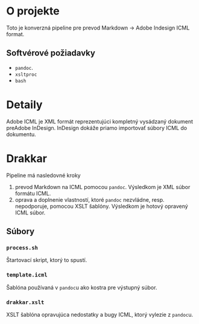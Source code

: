 O projekte
==========

Toto je konverzná pipeline pre prevod Markdown -> Adobe Indesign ICML format.

Softvérové požiadavky
--

* `pandoc`. 
* `xsltproc`
* `bash`

Detaily
=======
Adobe ICML je XML formát reprezentujúci kompletný vysádzaný dokument preAdobe InDesign. InDesign dokáže priamo importovať súbory ICML do dokumentu.


Drakkar
=======
Pipeline má nasledovné kroky

1. prevod Markdown na ICML pomocou `pandoc`. Výsledkom je XML súbor formátu ICML.
2. oprava a doplnenie vlastností, ktoré `pandoc` nezvládne, resp. nepodporuje, pomocou XSLT šablóny. Výsledkom je hotový opravený ICML súbor.


## Súbory

### `process.sh`
Štartovací skript, ktorý to spustí.

### `template.icml`
Šablóna používaná v `pandoc`u ako kostra pre výstupný súbor.

### `drakkar.xslt`
XSLT šablóna opravujúca nedostatky a bugy ICML, ktorý vylezie z `pandoc`u.
